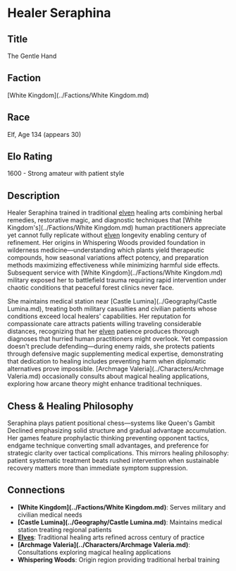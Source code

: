 <!-- Expanded by AI: 2025-10-13 -->

# Healer Seraphina

## Title
The Gentle Hand

## Faction
[White Kingdom](../Factions/White Kingdom.md)

## Race
Elf, Age 134 (appears 30)

## Elo Rating
1600 - Strong amateur with patient style

## Description

Healer Seraphina trained in traditional [elven](../Races/Elves.md) healing arts combining herbal remedies, restorative magic, and diagnostic techniques that [White Kingdom's](../Factions/White Kingdom.md) human practitioners appreciate yet cannot fully replicate without [elven](../Races/Elves.md) longevity enabling century of refinement. Her origins in Whispering Woods provided foundation in wilderness medicine—understanding which plants yield therapeutic compounds, how seasonal variations affect potency, and preparation methods maximizing effectiveness while minimizing harmful side effects. Subsequent service with [White Kingdom](../Factions/White Kingdom.md) military exposed her to battlefield trauma requiring rapid intervention under chaotic conditions that peaceful forest clinics never face.

She maintains medical station near [Castle Lumina](../Geography/Castle Lumina.md), treating both military casualties and civilian patients whose conditions exceed local healers' capabilities. Her reputation for compassionate care attracts patients willing traveling considerable distances, recognizing that her [elven](../Races/Elves.md) patience produces thorough diagnoses that hurried human practitioners might overlook. Yet compassion doesn't preclude defending—during enemy raids, she protects patients through defensive magic supplementing medical expertise, demonstrating that dedication to healing includes preventing harm when diplomatic alternatives prove impossible. [Archmage Valeria](../Characters/Archmage Valeria.md) occasionally consults about magical healing applications, exploring how arcane theory might enhance traditional techniques.

## Chess & Healing Philosophy

Seraphina plays patient positional chess—systems like Queen's Gambit Declined emphasizing solid structure and gradual advantage accumulation. Her games feature prophylactic thinking preventing opponent tactics, endgame technique converting small advantages, and preference for strategic clarity over tactical complications. This mirrors healing philosophy: patient systematic treatment beats rushed intervention when sustainable recovery matters more than immediate symptom suppression.

## Connections

- **[White Kingdom](../Factions/White Kingdom.md)**: Serves military and civilian medical needs
- **[Castle Lumina](../Geography/Castle Lumina.md)**: Maintains medical station treating regional patients
- **[Elves](../Races/Elves.md)**: Traditional healing arts refined across century of practice
- **[Archmage Valeria](../Characters/Archmage Valeria.md)**: Consultations exploring magical healing applications
- **Whispering Woods**: Origin region providing traditional herbal training
